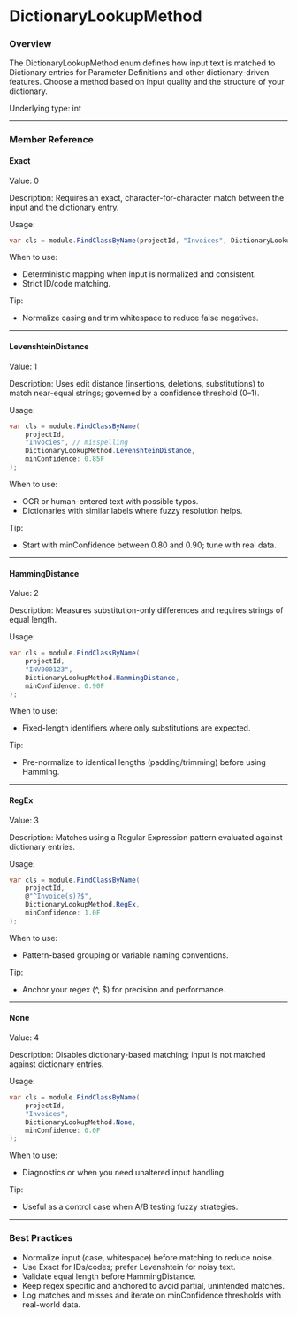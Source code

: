 # DictionaryLookupMethod

### Overview

The DictionaryLookupMethod enum defines how input text is matched to Dictionary entries for Parameter Definitions and other dictionary-driven features. Choose a method based on input quality and the structure of your dictionary.

Underlying type: int

***

### Member Reference

#### Exact

Value: 0

Description: Requires an exact, character-for-character match between the input and the dictionary entry.

Usage:

```csharp
var cls = module.FindClassByName(projectId, "Invoices", DictionaryLookupMethod.Exact, minConfidence: 1.0F);
```

When to use:

* Deterministic mapping when input is normalized and consistent.
* Strict ID/code matching.

Tip:

* Normalize casing and trim whitespace to reduce false negatives.

***

#### LevenshteinDistance

Value: 1

Description: Uses edit distance (insertions, deletions, substitutions) to match near-equal strings; governed by a confidence threshold (0–1).

Usage:

```csharp
var cls = module.FindClassByName(
    projectId,
    "Invocies", // misspelling
    DictionaryLookupMethod.LevenshteinDistance,
    minConfidence: 0.85F
);
```

When to use:

* OCR or human-entered text with possible typos.
* Dictionaries with similar labels where fuzzy resolution helps.

Tip:

* Start with minConfidence between 0.80 and 0.90; tune with real data.

***

#### HammingDistance

Value: 2

Description: Measures substitution-only differences and requires strings of equal length.

Usage:

```csharp
var cls = module.FindClassByName(
    projectId,
    "INV000123",
    DictionaryLookupMethod.HammingDistance,
    minConfidence: 0.90F
);
```

When to use:

* Fixed-length identifiers where only substitutions are expected.

Tip:

* Pre-normalize to identical lengths (padding/trimming) before using Hamming.

***

#### RegEx

Value: 3

Description: Matches using a Regular Expression pattern evaluated against dictionary entries.

Usage:

```csharp
var cls = module.FindClassByName(
    projectId,
    @"^Invoice(s)?$",
    DictionaryLookupMethod.RegEx,
    minConfidence: 1.0F
);
```

When to use:

* Pattern-based grouping or variable naming conventions.

Tip:

* Anchor your regex (^, $) for precision and performance.

***

#### None

Value: 4

Description: Disables dictionary-based matching; input is not matched against dictionary entries.

Usage:

```csharp
var cls = module.FindClassByName(
    projectId,
    "Invoices",
    DictionaryLookupMethod.None,
    minConfidence: 0.0F
);
```

When to use:

* Diagnostics or when you need unaltered input handling.

Tip:

* Useful as a control case when A/B testing fuzzy strategies.

***

### Best Practices

* Normalize input (case, whitespace) before matching to reduce noise.
* Use Exact for IDs/codes; prefer Levenshtein for noisy text.
* Validate equal length before HammingDistance.
* Keep regex specific and anchored to avoid partial, unintended matches.
* Log matches and misses and iterate on minConfidence thresholds with real-world data.
